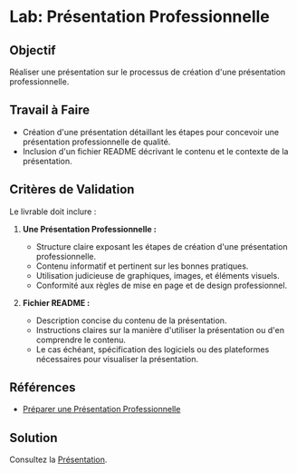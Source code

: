 # Lab: Présentation Professionnelle 

## Objectif
Réaliser une présentation sur le processus de création d'une présentation professionnelle.

## Travail à Faire
- Création d'une présentation détaillant les étapes pour concevoir une présentation professionnelle de qualité.
- Inclusion d'un fichier README décrivant le contenu et le contexte de la présentation.

## Critères de Validation

Le livrable doit inclure :
1. **Une Présentation Professionnelle :** 
   - Structure claire exposant les étapes de création d'une présentation professionnelle.
   - Contenu informatif et pertinent sur les bonnes pratiques.
   - Utilisation judicieuse de graphiques, images, et éléments visuels.
   - Conformité aux règles de mise en page et de design professionnel.

2. **Fichier README :**
   - Description concise du contenu de la présentation.
   - Instructions claires sur la manière d'utiliser la présentation ou d'en comprendre le contenu.
   - Le cas échéant, spécification des logiciels ou des plateformes nécessaires pour visualiser la présentation.

## Références

- [Préparer une Présentation Professionnelle](https://www.shutterstock.com/fr/blog/belles-presentations-powerpoint)

## Solution

Consultez la [Présentation](https://docs.google.com/presentation/d/1qdtIZn3wGKouIsgS0t0N27zO4qVcW-h3hcE13r6NJvM/edit?usp=sharing).
